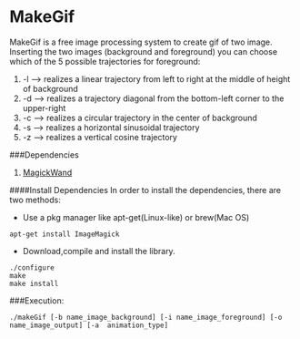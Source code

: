 # MakeGif
MakeGif is a free image processing system to create gif of two image.
Inserting the two images (background and foreground) you can choose which of the 5 possible trajectories for foreground:
1. -l --> realizes a linear trajectory from left to right at the middle of height of background
2. -d --> realizes a trajectory diagonal from the bottom-left corner to the upper-right
3. -c --> realizes a circular trajectory in the center of background
4. -s --> realizes a horizontal sinusoidal trajectory
5. -z --> realizes a vertical cosine trajectory


###Dependencies
1. [MagickWand](https://github.com/ImageMagick/ImageMagick/tree/master/MagickWand)


####Install Dependencies
In order to install the dependencies, there are two methods:

* Use a pkg manager like apt-get(Linux-like) or brew(Mac OS)
```
apt-get install ImageMagick
```
* Download,compile and install the library.
```
./configure
make
make install
```

###Execution:

```
./makeGif [-b name_image_background] [-i name_image_foreground] [-o name_image_output] [-a  animation_type]
```
